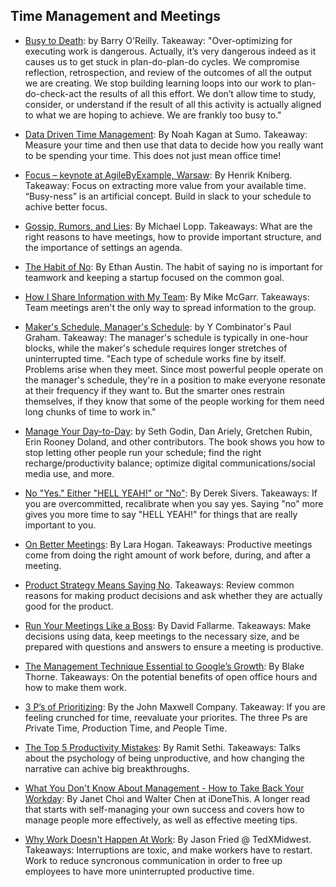 ## Time Management and Meetings

- [Busy to Death](http://barryoreilly.com/2017/05/31/busy-to-death/): by Barry O'Reilly. Takeaway: "Over-optimizing for executing work is dangerous. Actually, it’s very dangerous indeed as it causes us to get stuck in plan-do-plan-do cycles. We compromise reflection, retrospection, and review of the outcomes of all the output we are creating. We stop building learning loops into our work to plan-do-check-act the results of all this effort. We don’t allow time to study, consider, or understand if the result of all this activity is actually aligned to what we are hoping to achieve. We are frankly too busy to."

- [Data Driven Time Management](http://okdork.com/time-management-tips/): By
  Noah Kagan at Sumo. Takeaway: Measure your time and then use that data to
  decide how you really want to be spending your time. This does not just mean
  office time!

- [Focus – keynote at AgileByExample,
  Warsaw](http://blog.crisp.se/2016/10/20/henrikkniberg/focus-keynote): By
  Henrik Kniberg. Takeaway: Focus on extracting more value from your available
  time. “Busy-ness” is an artificial concept. Build in slack to your schedule to
  achive better focus.

- [Gossip, Rumors, and
  Lies](http://randsinrepose.com/archives/gossip-rumors-and-lies/): By Michael
  Lopp. Takeaways: What are the right reasons to have  meetings, how to provide
  important structure, and the importance of settings an agenda. 

- [The Habit of No](https://ethansaustin.com/2015/01/01/the-habit-of-no/): By
  Ethan Austin. The habit of saying no is important for teamwork and keeping a
  startup focused on the common goal.
  
- [How I Share Information with My
  Team](http://www.mikemcgarr.com/blog/week-in-review.html): By Mike McGarr.
  Takeaways: Team meetings aren't the only way to spread information to the
  group.

- [Maker's Schedule, Manager's Schedule](http://www.paulgraham.com/makersschedule.html): by Y Combinator's Paul Graham. Takeaway: The manager's schedule is typically in one-hour blocks, while the maker's schedule requires longer stretches of uninterrupted time. "Each type of schedule works fine by itself. Problems arise when they meet. Since most powerful people operate on the manager's schedule, they're in a position to make everyone resonate at their frequency if they want to. But the smarter ones restrain themselves, if they know that some of the people working for them need long chunks of time to work in."

- [Manage Your Day-to-Day](http://99u.com/book/manage-your-day-to-day-2): by Seth Godin, Dan Ariely, Gretchen Rubin, Erin Rooney Doland, and other contributors. The book shows you how to stop letting other people run your schedule; find the right recharge/productivity balance; optimize digital communications/social media use, and more.

- [No "Yes." Either "HELL YEAH!" or "No"](https://sivers.org/hellyeah): By Derek
  Sivers. Takeaways: If you are overcommitted, recalibrate when you say yes.
  Saying "no" more gives you more time to say "HELL YEAH!" for things that are
  really important to you.

- [On Better Meetings](http://larahogan.me/blog/better-meetings/): By Lara
  Hogan. Takeaways: Productive meetings come from doing the right amount of work
  before, during, and after a meeting.

- [Product Strategy Means Saying
  No](http://www.productstrategymeanssayingno.com/). Takeaways: Review common
  reasons for making product decisions and ask whether they are actually good
  for the product.

- [Run Your Meetings Like a
  Boss](http://99u.com/articles/25075/run-your-meeting-like-a-boss-lessons-from-mayer-musk-and-jobs):
  By David Fallarme. Takeaways: Make decisions using data, keep meetings to the
  necessary size, and be prepared with questions and answers to ensure a meeting
  is productive.

- [The Management Technique Essential to Google’s
  Growth](http://blog.idonethis.com/management-technique/): By Blake Thorne.
  Takeaways: On the potential benefits of open office hours and how to make
  them work.

- [3 P’s of
  Prioritizing](http://www.johnmaxwell.com/blog/priorities-prevent-your-leadership-from-crashing):
  By the John Maxwell Company. Takeaway: If you are feeling crunched for time,
  reevaluate your priorites. The three Ps are *P*rivate Time, *P*roduction
  Time, and *P*eople Time.
  
- [The Top 5 Productivity
  Mistakes](https://www.iwillteachyoutoberich.com/blog/top-5-productivity-mistakes/):
  By Ramit Sethi. Takeaways: Talks about the psychology of being unproductive,
  and how changing the narrative can achive big breakthroughs.
  
- [What You Don't Know About Management - How to Take Back Your
  Workday](https://drive.google.com/file/d/0B28qaK8Qf80eRThwOE1oLVRjWkx5TGJNWnBtcS1Nb1BQMTI0/view):
  By Janet Choi and Walter Chen at iDoneThis. A longer read that starts with
  self-managing your own success and covers how to manage people more
  effectively, as well as effective meeting tips. 

- [Why Work Doesn't Happen At
  Work](https://www.youtube.com/watch?v=5XD2kNopsUs): By Jason Fried @
  TedXMidwest. Takeaways: Interruptions are toxic, and make workers have to
  restart. Work to reduce syncronous communication in order to free up employees
  to have more uninterrupted productive time.
